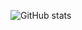 <!--
- 👋 Hi, I’m @cht-coder
- 👀 I’m interested in ...
- 🌱 I’m currently learning ...
- 💞️ I’m looking to collaborate on ...
- 📫 How to reach me ...
-->
![GitHub stats](https://github-readme-stats.vercel.app/api?username=cht-coder&show-icons=true&theme=onedark)
<!---
cht-coder/cht-coder is a ✨ special ✨ repository because its `README.md` (this file) appears on your GitHub profile.
You can click the Preview link to take a look at your changes.
--->
